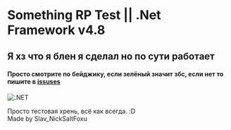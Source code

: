# Something RP Test || .Net Framework v4.8  
## Я хз что я блен я сделал но по сути работает  

#### Просто смотрите по бейджику, если зелёный значит збс, если нет то пишите в [issuses](https://github.com/L0calSerVe4/somethingRP-TEST/issues)  
  
![.NET](https://github.com/L0calSerVe4/somethingRP-TEST/workflows/.NET/badge.svg?branch=main)  
  
Просто тестовая хрень, всё как всегда. :D  
Made by Slav_NickSaltFoxu  


